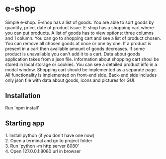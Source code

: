 # e-shop
Simple e-shop. E-shop has a list of goods. You are able to sort goods by quantity, price, 
date of product issue. E-shop has a shopping cart where you can put products.
A list of goods has to view options: three columns and 1 column.
You can go to shopping cart and see a list of product chosen. You can remove all chosen goods at once or
one by one. If a product is present in a cart then available amount of goods decreases. If some product is 
unavailable you can't add it to a cart. Data about goods application takes from a json file.
Information about shopping cart shoul be stored in local storage or cookies. 
You can see a detailed product info in a modal window. Shopping cart should be implemented as 
a separate page. All functionality is implemented on front-end side. Back-end side includes only 
json file with data about goods, icons and pictures for GUI. 

<h2>Installation</h2>
<p>
	Run 'npm install'<br/> 
</p>
<h2>Starting app</h2>
<p>
	1. Install python (if you don't have one now) <br/> 
	2. Open a terminal and go to project folder <br/> 
	3. Run 'python -m http.server 8080' <br/> 
	4. Open 127.0.0.1:8080 url in browser <br/> 
</p>